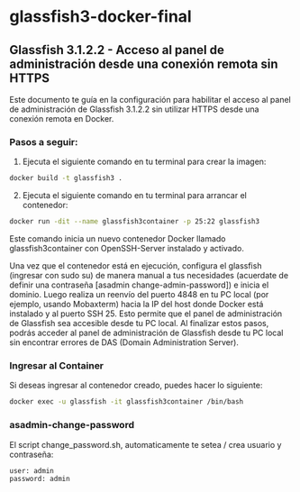 # glassfish3-docker-final
## Glassfish 3.1.2.2 - Acceso al panel de administración desde una conexión remota sin HTTPS

Este documento te guía en la configuración para habilitar el acceso al panel de administración de Glassfish 3.1.2.2 sin utilizar HTTPS desde una conexión remota en Docker.

### Pasos a seguir:

1. Ejecuta el siguiente comando en tu terminal para crear la imagen:

```bash
docker build -t glassfish3 .
```

2. Ejecuta el siguiente comando en tu terminal para arrancar el contenedor:

```bash
docker run -dit --name glassfish3container -p 25:22 glassfish3
```

Este comando inicia un nuevo contenedor Docker llamado glassfish3container con OpenSSH-Server instalado y activado.

Una vez que el contenedor está en ejecución, configura el glassfish (ingresar con sudo su) de manera manual a tus necesidades (acuerdate de definir una contraseña [asadmin change-admin-password]) e inicia el dominio. Luego realiza un reenvío del puerto 4848 en tu PC local (por ejemplo, usando Mobaxterm) hacia la IP del host donde Docker está instalado y al puerto SSH 25. Esto permite que el panel de administración de Glassfish sea accesible desde tu PC local.
Al finalizar estos pasos, podrás acceder al panel de administración de Glassfish desde tu PC local sin encontrar errores de DAS (Domain Administration Server).

### Ingresar al Container

Si deseas ingresar al contenedor creado, puedes hacer lo siguiente:

```bash
docker exec -u glassfish -it glassfish3container /bin/bash
```
### asadmin-change-password

El script change_password.sh, automaticamente te setea / crea usuario y contraseña:

  ```bash
  user: admin
  password: admin
  ```
